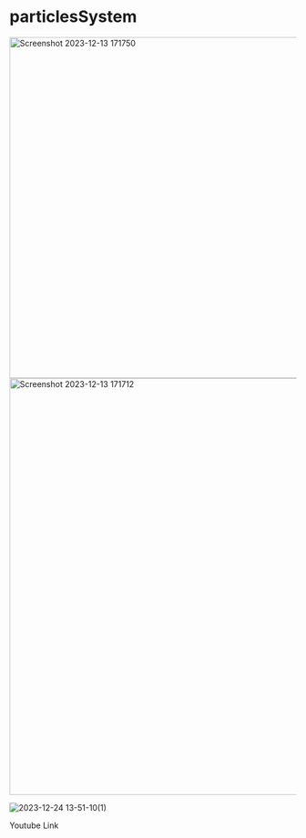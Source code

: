 ﻿# particlesSystem
<img width="599" alt="Screenshot 2023-12-13 171750" src="https://github.com/Mohd6288/particlesSystem/assets/79139931/e7aa8da1-e923-4303-ad06-3832c6ca49c8">
<img width="732" alt="Screenshot 2023-12-13 171712" src="https://github.com/Mohd6288/particlesSystem/assets/79139931/a7aa3d48-5b05-4e36-8b9d-118d937f805f">


![2023-12-24 13-51-10(1)](https://github.com/Mohd6288/particlesSystem/assets/79139931/7ced9e4a-128c-47ff-8579-ab77435b6dda)

<a src="https://www.youtube.com/watch?v=FJscOaMiAzM">Youtube Link</a>
